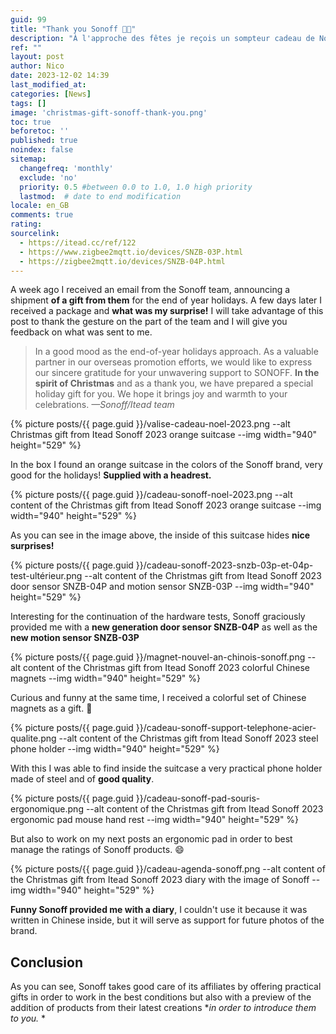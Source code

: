 ```yaml
---
guid: 99
title: "Thank you Sonoff 🎅🏻"
description: "À l'approche des fêtes je reçois un sompteur cadeau de Noel de la part de Sonoff"
ref: ""
layout: post
author: Nico
date: 2023-12-02 14:39
last_modified_at: 
categories: [News]
tags: []
image: 'christmas-gift-sonoff-thank-you.png'
toc: true
beforetoc: ''
published: true
noindex: false
sitemap:
  changefreq: 'monthly'
  exclude: 'no'
  priority: 0.5 #between 0.0 to 1.0, 1.0 high priority
  lastmod:  # date to end modification
locale: en_GB
comments: true
rating:  
sourcelink:
  - https://itead.cc/ref/122
  - https://www.zigbee2mqtt.io/devices/SNZB-03P.html
  - https://zigbee2mqtt.io/devices/SNZB-04P.html
---
```


A week ago I received an email from the Sonoff team, announcing a shipment **of a gift from them** for the end of year holidays. A few days later I received a package and **what was my surprise!**
I will take advantage of this post to thank the gesture on the part of the team and I will give you feedback on what was sent to me.


> In a good mood as the end-of-year holidays approach. As a valuable partner in our overseas promotion efforts, we would like to express our sincere gratitude for your unwavering support to SONOFF. **In the spirit of Christmas** and as a thank you, we have prepared a special holiday gift for you. We hope it brings joy and warmth to your celebrations. <cite>—Sonoff/Itead team</cite>

{% picture posts/{{ page.guid }}/valise-cadeau-noel-2023.png --alt Christmas gift from Itead Sonoff 2023 orange suitcase --img width="940" height="529" %}

In the box I found an orange suitcase in the colors of the Sonoff brand, very good for the holidays! **Supplied with a headrest.**

{% picture posts/{{ page.guid }}/cadeau-sonoff-noel-2023.png --alt content of the Christmas gift from Itead Sonoff 2023 orange suitcase --img width="940" height="529" %}

As you can see in the image above, the inside of this suitcase hides **nice surprises!**

{% picture posts/{{ page.guid }}/cadeau-sonoff-2023-snzb-03p-et-04p-test-ultérieur.png --alt content of the Christmas gift from Itead Sonoff 2023 door sensor SNZB-04P and motion sensor SNZB-03P --img width="940" height="529" %}

Interesting for the continuation of the hardware tests, Sonoff graciously provided me with a **new generation door sensor SNZB-04P** as well as the **new motion sensor SNZB-03P**

{% picture posts/{{ page.guid }}/magnet-nouvel-an-chinois-sonoff.png --alt content of the Christmas gift from Itead Sonoff 2023 colorful Chinese magnets --img width="940" height="529" %}

Curious and funny at the same time, I received a colorful set of Chinese magnets as a gift. 🤪

{% picture posts/{{ page.guid }}/cadeau-sonoff-support-telephone-acier-qualite.png --alt content of the Christmas gift from Itead Sonoff 2023 steel phone holder --img width="940" height="529" %}

With this I was able to find inside the suitcase a very practical phone holder made of steel and of **good quality**.

{% picture posts/{{ page.guid }}/cadeau-sonoff-pad-souris-ergonomique.png --alt content of the Christmas gift from Itead Sonoff 2023 ergonomic pad mouse hand rest --img width="940" height="529" %}

But also to work on my next posts an ergonomic pad in order to best manage the ratings of Sonoff products. 😄

{% picture posts/{{ page.guid }}/cadeau-agenda-sonoff.png --alt content of the Christmas gift from Itead Sonoff 2023 diary with the image of Sonoff --img width="940" height="529" %}

**Funny Sonoff provided me with a diary**, I couldn't use it because it was written in Chinese inside, but it will serve as support for future photos of the brand.

## Conclusion

As you can see, Sonoff takes good care of its affiliates by offering practical gifts in order to work in the best conditions but also with a preview of the addition of products from their latest creations **in order to introduce them to you.* *